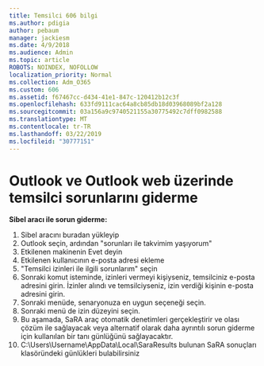 ```yaml
---
title: Temsilci 606 bilgi
ms.author: pdigia
author: pebaum
manager: jackiesm
ms.date: 4/9/2018
ms.audience: Admin
ms.topic: article
ROBOTS: NOINDEX, NOFOLLOW
localization_priority: Normal
ms.collection: Adm_O365
ms.custom: 606
ms.assetid: f67467cc-d434-41e1-847c-120412b12c3f
ms.openlocfilehash: 633fd9111cac64a8cb85db18d03968089bf2a128
ms.sourcegitcommit: 03a156a9c9740521155a30775492c7dff0982588
ms.translationtype: MT
ms.contentlocale: tr-TR
ms.lasthandoff: 03/22/2019
ms.locfileid: "30777151"
---
```

# <a name="troubleshooting-delegation-in-outlook-and-outlook-on-the-web"></a>Outlook ve Outlook web üzerinde temsilci sorunlarını giderme

**Sibel aracı ile sorun giderme:**

1. Sibel aracını buradan yükleyip
1. Outlook seçin, ardından "sorunları ile takvimim yaşıyorum"
1. Etkilenen makinenin Evet deyin
1. Etkilenen kullanıcının e-posta adresi ekleme
1. "Temsilci izinleri ile ilgili sorunlarım" seçin
1. Sonraki komut isteminde, izinleri vermeyi kişiyseniz, temsilciniz e-posta adresini girin. İzinler alındı ve temsilciyseniz, izin verdiği kişinin e-posta adresini girin.
1. Sonraki menüde, senaryonuza en uygun seçeneği seçin. 
1. Sonraki menü de izin düzeyini seçin.
1. Bu aşamada, SaRA araç otomatik denetimleri gerçekleştirir ve olası çözüm ile sağlayacak veya alternatif olarak daha ayrıntılı sorun giderme için kullanılan bir tanı günlüğünü sağlayacaktır.
1. C:\Users\Username\AppData\Local\SaraResults bulunan SaRA sonuçları klasöründeki günlükleri bulabilirsiniz